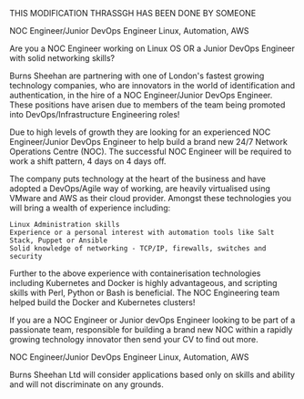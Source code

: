 THIS MODIFICATION THRASSGH HAS BEEN DONE BY SOMEONE

NOC Engineer/Junior DevOps Engineer Linux, Automation, AWS

Are you a NOC Engineer working on Linux OS OR a Junior DevOps Engineer with solid networking skills?

Burns Sheehan are partnering with one of London's fastest growing technology companies, who are innovators in the world of identification and authentication, in the hire of a NOC Engineer/Junior DevOps Engineer. These positions have arisen due to members of the team being promoted into DevOps/Infrastructure Engineering roles!

Due to high levels of growth they are looking for an experienced NOC Engineer/Junior DevOps Engineer to help build a brand new 24/7 Network Operations Centre (NOC). The successful NOC Engineer will be required to work a shift pattern, 4 days on 4 days off.

The company puts technology at the heart of the business and have adopted a DevOps/Agile way of working, are heavily virtualised using VMware and AWS as their cloud provider. Amongst these technologies you will bring a wealth of experience including:

    Linux Administration skills
    Experience or a personal interest with automation tools like Salt Stack, Puppet or Ansible
    Solid knowledge of networking - TCP/IP, firewalls, switches and security

Further to the above experience with containerisation technologies including Kubernetes and Docker is highly advantageous, and scripting skills with Perl, Python or Bash is beneficial. The NOC Engineering team helped build the Docker and Kubernetes clusters!

If you are a NOC Engineer or Junior devOps Engineer looking to be part of a passionate team, responsible for building a brand new NOC within a rapidly growing technology innovator then send your CV to find out more.

NOC Engineer/Junior DevOps Engineer Linux, Automation, AWS

Burns Sheehan Ltd will consider applications based only on skills and ability and will not discriminate on any grounds.
